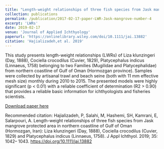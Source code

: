```yaml
---
title: "Length-weight relationships of three fish species from Jask mangrove protected area in northern coastline of Gulf of Oman (Hormozgan, Iran): Liza klunzingeri (Day, 1888), Cociella crocodilus (Cuvier, 1829)"
collection: publications
permalink: /publication/2017-02-17-paper-LWR-Jask-mangrove-number-4
excerpt: 'LWRs'
date: 2019-02-17
venue: 'Journal of Applied Ichthyology'
paperurl: 'https://onlinelibrary.wiley.com/doi/10.1111/jai.13882'
citation: 'Hajializadeh,et al. 2019'
---
```

This study presents length-weight relationships (LWRs) of Liza klunzingeri (Day, 1888), Cociella crocodilus (Cuvier, 1829), Platycephalus indicus (Linnaeus, 1758) belonging to two Families (Mugilidae and Platycephalidae) from northern coastline of Gulf of Oman (Hormozgan province). Samples were collected by artisanal trawl and beach seine (both with 11 mm effective mesh size) monthly during 2010 to 2015. The presented models were highly significant (p < 0.01) with a reliable coefficient of determination (R2 > 0.90) that provides a reliable basic information for ichthyologists and fisheries scientists.

[Download paper here](https://onlinelibrary.wiley.com/doi/10.1111/jai.13882)

Recommended citation:  Hajializadeh, P, Salahi, M, Hashemi, SH, Kamrani, E, Salarpouri, A. Length-weight relationships of three fish species from Jask mangrove protected area in northern coastline of Gulf of Oman (Hormozgan, Iran): Liza klunzingeri (Day, 1888), Cociella crocodilus (Cuvier, 1829) and Platycephalus indicus (Linnaeus, 1758). J Appl Ichthyol. 2019; 35: 1042– 1043. https://doi.org/10.1111/jai.13882